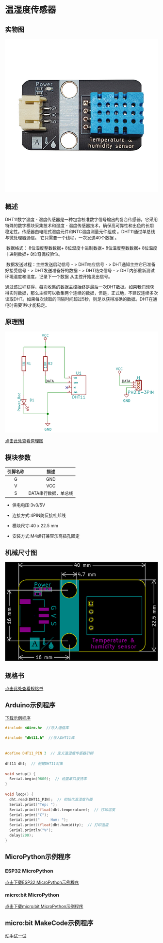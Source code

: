 # 温湿度传感器

## 实物图

![实物图](picture/temperature_humidity_sensor.jpg)

## 概述

DHT11数字温度 - 湿度传感器是一种包含校准数字信号输出的复合传感器。它采用特殊的数字模块采集技术和湿度 - 温度传感器技术，确保高可靠性和出色的长期稳定性。传感器由电阻式湿度元件和NTC温度测量元件组成 。DHT11通过单总线与微处理器通信。 它只需要一个线程，一次发送40个数据  。

​        数据格式：  8位湿度整数数据+ 8位湿度十进制数据+ 8位温度整数数据+ 8位温度十进制数据+ 8位奇偶校验位。

​        数据发送过程：主控发送启动信号 - > DHT响应信号 - > DHT通知主控它已准备好接受信号 - > DHT发送准备好的数据 - > DHT结束信号 - > DHT内部重新测试环境温度和湿度，记录下一个数据 从主控开始发出信号。

​        通过该过程获得，每次收集的数据主控始终是最后一次DHT数据。如果我们想获得实时数据，那么主控可以收集两个连续的数据，但是，正式地，不建议连续多次读取DHT。如果每次读取的间隔时间超过5秒，则足以获得准确的数据。DHT在通电时需要1秒才能稳定。  

## 原理图

![原理图](picture/temperature_humidity_sensor_schematic.png)

<a href="zh-cn/ph2.0_sensors/sensors/temperature_humidity_sensor/temperature_humidity_sensor_schematic.pdf" target="_blank">点击此处查看原理图</a>

## 模块参数

| 引脚名称 |         描述         |
| :------: | :------------------: |
|    G     |         GND          |
|    V     |         VCC          |
|    S     | DATA串行数据，单总线 |

- 供电电压:3v3/5V

- 连接方式:4PIN防反接杜邦线

- 模块尺寸:40 x 22.5 mm

- 安装方式:M4螺钉兼容乐高插孔固定

## 机械尺寸图

![机械尺寸图](picture/temperature_humidity_sensor_assembly.png)

## 规格书

<a href="zh-cn/ph2.0_sensors/sensors/temperature_humidity_sensor/DHT11.doc" download>点击此处查看规格书</a>

## Arduino示例程序

<a href="zh-cn/ph2.0_sensors/sensors/temperature_humidity_sensor/temperature_humidity_sensor.zip" download>下载示例程序</a>

```c++
#include <Wire.h>  //导入通信库

#include "dht11.h"  //导入DHT11库


#define DHT11_PIN 3  // 定义温湿度传感器引脚

dht11 dht;  // 创建DHT11对象

void setup() {
  Serial.begin(9600);  // 设置串口波特率
}

void loop() {
  dht.read(DHT11_PIN);  // 初始化温湿度引脚
  Serial.print("Tep: ");
  Serial.print((float)dht.temperature);  // 打印温度
  Serial.print("C");
  Serial.print("     Hum: ");
  Serial.print((float)dht.humidity);  // 打印湿度
  Serial.println("%");
  delay(200);
}
```

## MicroPython示例程序

### ESP32 MicroPython

<a href="zh-cn/ph2.0_sensors/sensors/temperature_humidity_sensor/dht11_esp32_micropython.zip" download>点击下载ESP32 MicroPython示例程序</a>

### micro:bit MicroPython

<a href="zh-cn/ph2.0_sensors/sensors/temperature_humidity_sensor/dht11_microbit_micropython.zip" download>点击下载micro:bit MicroPython示例程序</a>

## micro:bit MakeCode示例程序

<a href="https://makecode.microbit.org/_YiMV02Ksuc73" target="_blank">动手试一试</a>
